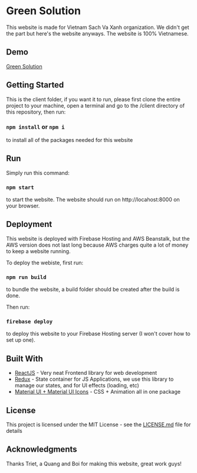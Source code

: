 # Green Solution

This website is made for Vietnam Sach Va Xanh organization. We didn't get the part but here's the website anyways. The website is 100% Vietnamese.

## Demo

[Green Solution](https://green-solution-rmit.web.app/home)

## Getting Started

This is the client folder, if you want it to run, please first clone the entire project to your machine, open a terminal and go to the /client directory of this repository, then run:

### `npm install` or `npm i`

to install all of the packages needed for this website

## Run

Simply run this command:

### `npm start`

to start the website. The website should run on http://locahost:8000 on your browser.

## Deployment

This website is deployed with Firebase Hosting and AWS Beanstalk, but the AWS version does not last long because AWS charges quite a lot of money to keep a website running.

To deploy the webiste, first run:

### `npm run build`

to bundle the website, a build folder should be created after the build is done.

Then run:

### `firebase deploy`

to deploy this website to your Firebase Hosting server (I won't cover how to set up one).

## Built With

* [ReactJS](https://reactjs.org/) - Very neat Frontend library for web development
* [Redux](https://redux.js.org/) - State container for JS Applications, we use this library to manage our states, and for UI effects (loading, etc)
* [Material UI + Material UI Icons](https://material-ui.com/) - CSS + Animation all in one package


## License

This project is licensed under the MIT License - see the [LICENSE.md](LICENSE.md) file for details

## Acknowledgments

Thanks Triet, a Quang and Boi for making this website, great work guys!
